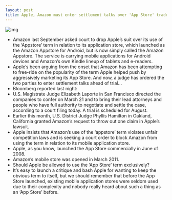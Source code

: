 ```yaml
---
layout: post
title: Apple, Amazon must enter settlement talks over 'App Store' trademark ahead of August trial
---
```

![img](http://media.idownloadblog.com/wp-content/uploads/2011/06/App-Store-Icon.jpeg)
* Amazon last September asked court to drop Apple’s suit over its use of the ‘Appstore’ term in relation to its application store, which launched as the Amazon Appstore for Android, but is now simply called the Amazon Appstore. The service is carrying mobile applications for Android devices and Amazon’s own Kindle lineup of tablets and e-readers.
* Apple’s been arguing from the onset that Amazon has been attempting to free-ride on the popularity of the term Apple helped push by aggressively marketing its App Store. And now, a judge has ordered the two parties to enter settlement talks ahead of trial…
* Bloomberg reported last night:
* U.S. Magistrate Judge Elizabeth Laporte in San Francisco directed the companies to confer on March 21 and to bring their lead attorneys and people who have full authority to negotiate and settle the case, according to a court filing today. A trial is scheduled for August.
* Earlier this month, U.S. District Judge Phyllis Hamilton in Oakland, California granted Amazon’s request to throw out one claim in Apple’s lawsuit.
* Apple insists that Amazon’s use of the ‘appstore’ term violates unfair competition laws and is seeking a court order to block Amazon from using the term in relation to its mobile application store.
* Apple, as you know, launched the App Store commercially in June of 2008.
* Amazon’s mobile store was opened in March 2011.
* Should Apple be allowed to use the ‘App Store’ term exclusively?
* It’s easy to launch a critique and bash Apple for wanting to keep the obvious term to itself, but we should remember that before the App Store launched, existing mobile application stores were seldom used due to their complexity and nobody really heard about such a thing as an ‘App Store’ before.

